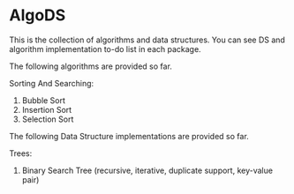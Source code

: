 # AlgoDS
This is the collection of algorithms and data structures. 
You can see DS and algorithm implementation to-do list in each package.

The following algorithms are provided so far. 

Sorting And Searching: 
1) Bubble Sort 
2) Insertion Sort
3) Selection Sort

The following Data Structure implementations are provided so far.

Trees:
1) Binary Search Tree (recursive, iterative, duplicate support, key-value pair)



